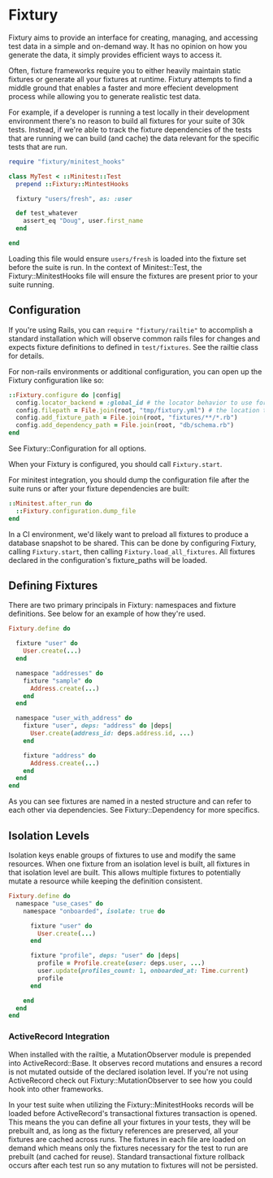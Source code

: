 # Fixtury

Fixtury aims to provide an interface for creating, managing, and accessing test data in a simple and on-demand way. It has no opinion on how you generate the data, it simply provides efficient ways to access it.

Often, fixture frameworks require you to either heavily maintain static fixtures or generate all your fixtures at runtime. Fixtury attempts to find a middle ground that enables a faster and more effecient development process while allowing you to generate realistic test data.

For example, if a developer is running a test locally in their development environment there's no reason to build all fixtures for your suite of 30k tests. Instead, if we're able to track the fixture dependencies of the tests that are running we can build (and cache) the data relevant for the specific tests that are run.

```ruby
require "fixtury/minitest_hooks"

class MyTest < ::Minitest::Test
  prepend ::Fixtury::MintestHooks

  fixtury "users/fresh", as: :user

  def test_whatever
    assert_eq "Doug", user.first_name
  end

end
```

Loading this file would ensure `users/fresh` is loaded into the fixture set before the suite is run. In the context of Minitest::Test, the Fixtury::MinitestHooks file will ensure the fixtures are present prior to your suite running.

## Configuration

If you're using Rails, you can `require "fixtury/railtie"` to accomplish a standard installation which will observe common rails files for changes and expects fixture definitions to defined in `test/fixtures`. See the railtie class for details.

For non-rails environments or additional configuration, you can open up the Fixtury configuration like so:
```ruby
::Fixtury.configure do |config|
  config.locator_backend = :global_id # the locator behavior to use for finding fixtures
  config.filepath = File.join(root, "tmp/fixtury.yml") # the location to dump the fixtury references
  config.add_fixture_path = File.join(root, "fixtures/**/*.rb")
  config.add_dependency_path = File.join(root, "db/schema.rb")
end
```
See Fixtury::Configuration for all options.

When your Fixtury is configured, you should call `Fixtury.start`.

For minitest integration, you should dump the configuration file after the suite runs or after your fixture dependencies are built:

```ruby
::Minitest.after_run do
  ::Fixtury.configuration.dump_file
end
```

In a CI environment, we'd likely want to preload all fixtures to produce a database snapshot to be shared. This can be done by configuring Fixtury, calling `Fixtury.start`, then calling `Fixtury.load_all_fixtures`. All fixtures declared in the configuration's fixture_paths will be loaded.

## Defining Fixtures

There are two primary principals in Fixtury: namespaces and fixture definitions. See below for an example of how they're used.

```ruby
Fixtury.define do

  fixture "user" do
    User.create(...)
  end

  namespace "addresses" do
    fixture "sample" do
      Address.create(...)
    end
  end

  namespace "user_with_address" do
    fixture "user", deps: "address" do |deps|
      User.create(address_id: deps.address.id, ...)
    end

    fixture "address" do
      Address.create(...)
    end
  end
end
```

As you can see fixtures are named in a nested structure and can refer to each other via dependencies. See Fixtury::Dependency for more specifics.

## Isolation Levels

Isolation keys enable groups of fixtures to use and modify the same resources. When one fixture from an isolation level is built, all fixtures in that isolation level are built. This allows multiple fixtures to potentially mutate a resource while keeping the definition consistent.

```ruby
Fixtury.define do
  namespace "use_cases" do
    namespace "onboarded", isolate: true do

      fixture "user" do
        User.create(...)
      end

      fixture "profile", deps: "user" do |deps|
        profile = Profile.create(user: deps.user, ...)
        user.update(profiles_count: 1, onboarded_at: Time.current)
        profile
      end

    end
  end
end
```

### ActiveRecord Integration

When installed with the railtie, a MutationObserver module is prepended into ActiveRecord::Base. It observes record mutations and ensures a record is not mutated outside of the declared isolation level. If you're not using ActiveRecord check out Fixtury::MutationObserver to see how you could hook into other frameworks.

In your test suite when utilizing the Fixtury::MinitestHooks records will be loaded before ActiveRecord's transactional fixtures transaction is opened. This means the you can define all your fixtures in your tests, they will be prebuilt and, as long as the fixtury references are preserved, all your fixtures are cached across runs. The fixtures in each file are loaded on demand which means only the fixtures necessary for the test to run are prebuilt (and cached for reuse). Standard transactional fixture rollback occurs after each test run so any mutation to fixtures will not be persisted.

